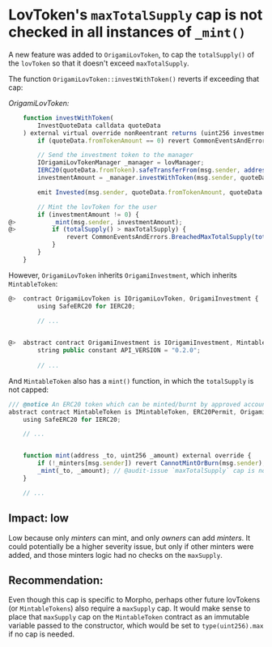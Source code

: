 # LovToken's `maxTotalSupply` cap is not checked in all instances of `_mint()`

A new feature was added to `OrigamiLovToken`, to cap the `totalSupply()` of the `lovToken` so that it doesn't exceed `maxTotalSupply`. 

The function `OrigamiLovToken::investWithToken()` reverts if exceeding that cap:

*OrigamiLovToken:*
```javascript
    function investWithToken(
        InvestQuoteData calldata quoteData
    ) external virtual override nonReentrant returns (uint256 investmentAmount) {
        if (quoteData.fromTokenAmount == 0) revert CommonEventsAndErrors.ExpectedNonZero();

        // Send the investment token to the manager
        IOrigamiLovTokenManager _manager = lovManager;
        IERC20(quoteData.fromToken).safeTransferFrom(msg.sender, address(_manager), quoteData.fromTokenAmount);
        investmentAmount = _manager.investWithToken(msg.sender, quoteData);

        emit Invested(msg.sender, quoteData.fromTokenAmount, quoteData.fromToken, investmentAmount);

        // Mint the lovToken for the user
        if (investmentAmount != 0) {
@>          _mint(msg.sender, investmentAmount);
@>          if (totalSupply() > maxTotalSupply) {
                revert CommonEventsAndErrors.BreachedMaxTotalSupply(totalSupply(), maxTotalSupply);
            }
        }
    }

```

However, `OrigamiLovToken` inherits `OrigamiInvestment`, which inherits `MintableToken`:

```javascript
@>  contract OrigamiLovToken is IOrigamiLovToken, OrigamiInvestment {
    	using SafeERC20 for IERC20;
	
    	// ...

```

```javascript

@>  abstract contract OrigamiInvestment is IOrigamiInvestment, MintableToken, ReentrancyGuard {
        string public constant API_VERSION = "0.2.0";
   
   		// ... 
```

And `MintableToken` also has a `mint()` function, in which the `totalSupply` is not capped:

```javascript
/// @notice An ERC20 token which can be minted/burnt by approved accounts
abstract contract MintableToken is IMintableToken, ERC20Permit, OrigamiElevatedAccess {
    using SafeERC20 for IERC20;

    // ...


    function mint(address _to, uint256 _amount) external override {
        if (!_minters[msg.sender]) revert CannotMintOrBurn(msg.sender);
        _mint(_to, _amount); // @audit-issue `maxTotalSupply` cap is not taken into account here
    }

    // ... 
``` 

## Impact: low

Low because only _minters_ can mint, and only _owners_ can add _minters_. 
It could potentially be a higher severity issue, but only if other minters were added, and those minters logic had no checks on the `maxSupply`.

## Recommendation:

Even though this cap is specific to Morpho, perhaps other future lovTokens (or `MintableTokens`) also require a `maxSupply` cap. It would make sense to place that `maxSupply` cap on the `MintableToken` contract as an immutable variable passed to the constructor, which would be set to `type(uint256).max` if no cap is needed.
